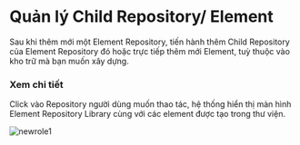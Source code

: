 # Quản lý Child Repository/ Element

Sau khi thêm mới một Element Repository, tiến hành thêm Child Repository của Element Repository đó hoặc trực tiếp thêm mới Element, tuỳ thuộc vào kho trữ mà bạn muốn xây dựng.

### Xem chi tiết 

Click vào Repository người dùng muốn thao tác, hệ thống hiển thị màn hình Element Repository Library cùng với các element được tạo trong thư viện.  

![newrole1](https://user-images.githubusercontent.com/105435351/198692362-2950cb9c-d572-466f-a2fd-e08e88cd88bf.png)



























